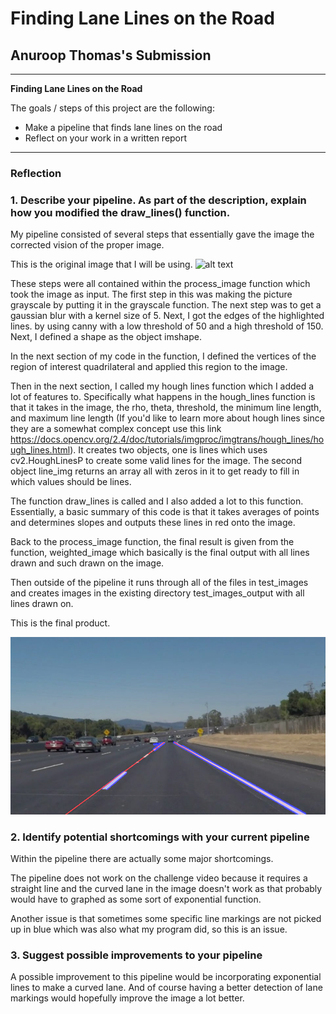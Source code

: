 # **Finding Lane Lines on the Road**

## Anuroop Thomas's Submission

---

**Finding Lane Lines on the Road**

The goals / steps of this project are the following:
* Make a pipeline that finds lane lines on the road
* Reflect on your work in a written report


[//]: # (Image References)

[image1]: ./test_images_output/lines-solidWhiteCurve.jpg "Final"
[image2]: ./test_images/lines-solidWhiteCurve "Original"

---

### Reflection

### 1. Describe your pipeline. As part of the description, explain how you modified the draw_lines() function.

My pipeline consisted of several steps that essentially gave the image the corrected vision of the proper image.

This is the original image that I will be using.
![alt text][image2]

These steps were all contained within the process_image function which took the image as input. The first step in this was making the picture grayscale by putting it in the grayscale function. The next step was to get a gaussian blur with a kernel size of 5. Next, I got the edges of the highlighted lines. by using canny with a low threshold of 50 and a high threshold of 150. Next, I defined a shape as the object imshape.

In the next section of my code in the function, I defined the vertices of the region of interest quadrilateral and applied this region to the image.

Then in the next section, I called my hough lines function which I added a lot of features to. Specifically what happens in the hough_lines function is that it takes in the image, the rho, theta, threshold, the minimum line length, and maximum line length (If you'd like to learn more about hough lines since they are a somewhat complex concept use this link https://docs.opencv.org/2.4/doc/tutorials/imgproc/imgtrans/hough_lines/hough_lines.html). It creates two objects, one is lines which uses cv2.HoughLinesP to create some valid lines for the image. The second object line_img returns an array all with zeros in it to get ready to fill in which values should be lines.

The function draw_lines is called and I also added a lot to this function. Essentially, a basic summary of this code is that it takes averages of points and determines slopes and outputs these lines in red onto the image.

Back to the process_image function, the final result is given from the function, weighted_image which basically is the final output with all lines drawn and such drawn on the image.

Then outside of the pipeline it runs through all of the files in test_images and creates images in the existing directory test_images_output with all lines drawn on.

This is the final product.

![alt text][image1]


### 2. Identify potential shortcomings with your current pipeline

Within the pipeline there are actually some major shortcomings.

The pipeline does not work on the challenge video because it requires a straight line and the curved lane in the image doesn't work as that probably would have to graphed as some sort of exponential function.

Another issue is that sometimes some specific line markings are not picked up in blue which was also what my program did, so this is an issue.


### 3. Suggest possible improvements to your pipeline

A possible improvement to this pipeline would be incorporating exponential lines to make a curved lane. And of course having a better detection of lane markings would hopefully improve the image a lot better.
